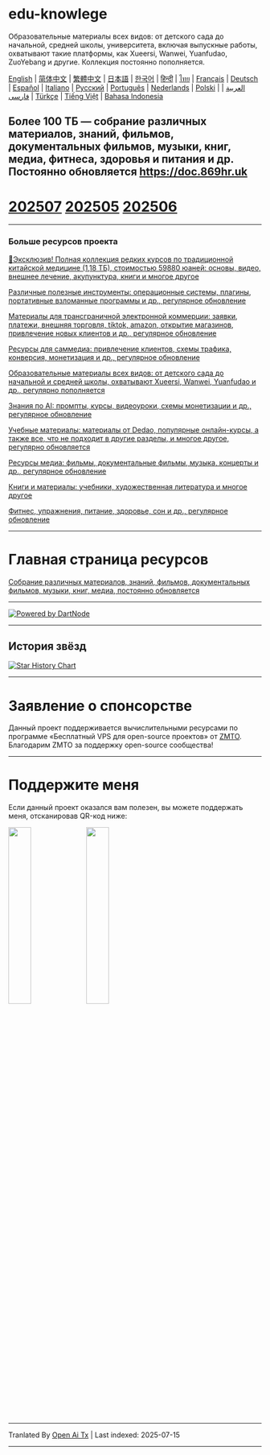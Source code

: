 # edu-knowlege
Образовательные материалы всех видов: от детского сада до начальной, средней школы, университета, включая выпускные работы, охватывают такие платформы, как Xueersi, Wanwei, Yuanfudao, ZuoYebang и другие. Коллекция постоянно пополняется.

[English](https://openaitx.github.io/view.html?user=mswnlz&project=edu-knowlege&lang=en) | [简体中文](https://openaitx.github.io/view.html?user=mswnlz&project=edu-knowlege&lang=zh-CN) | [繁體中文](https://openaitx.github.io/view.html?user=mswnlz&project=edu-knowlege&lang=zh-TW) | [日本語](https://openaitx.github.io/view.html?user=mswnlz&project=edu-knowlege&lang=ja) | [한국어](https://openaitx.github.io/view.html?user=mswnlz&project=edu-knowlege&lang=ko) | [हिन्दी](https://openaitx.github.io/view.html?user=mswnlz&project=edu-knowlege&lang=hi) | [ไทย](https://openaitx.github.io/view.html?user=mswnlz&project=edu-knowlege&lang=th) | [Français](https://openaitx.github.io/view.html?user=mswnlz&project=edu-knowlege&lang=fr) | [Deutsch](https://openaitx.github.io/view.html?user=mswnlz&project=edu-knowlege&lang=de) | [Español](https://openaitx.github.io/view.html?user=mswnlz&project=edu-knowlege&lang=es) | [Italiano](https://openaitx.github.io/view.html?user=mswnlz&project=edu-knowlege&lang=it) | [Русский](https://openaitx.github.io/view.html?user=mswnlz&project=edu-knowlege&lang=ru) | [Português](https://openaitx.github.io/view.html?user=mswnlz&project=edu-knowlege&lang=pt) | [Nederlands](https://openaitx.github.io/view.html?user=mswnlz&project=edu-knowlege&lang=nl) | [Polski](https://openaitx.github.io/view.html?user=mswnlz&project=edu-knowlege&lang=pl) | [العربية](https://openaitx.github.io/view.html?user=mswnlz&project=edu-knowlege&lang=ar) | [فارسی](https://openaitx.github.io/view.html?user=mswnlz&project=edu-knowlege&lang=fa) | [Türkçe](https://openaitx.github.io/view.html?user=mswnlz&project=edu-knowlege&lang=tr) | [Tiếng Việt](https://openaitx.github.io/view.html?user=mswnlz&project=edu-knowlege&lang=vi) | [Bahasa Indonesia](https://openaitx.github.io/view.html?user=mswnlz&project=edu-knowlege&lang=id)

Более 100 ТБ — собрание различных материалов, знаний, фильмов, документальных фильмов, музыки, книг, медиа, фитнеса, здоровья и питания и др. Постоянно обновляется https://doc.869hr.uk
------------------

# [202507](https://raw.githubusercontent.com/mswnlz/edu-knowlege/main/202507.md) [202505](https://raw.githubusercontent.com/mswnlz/edu-knowlege/main/202505.md) [202506](https://raw.githubusercontent.com/mswnlz/edu-knowlege/main/202506.md)


---------------

### Больше ресурсов проекта

[🎁Эксклюзив! Полная коллекция редких курсов по традиционной китайской медицине (1,18 ТБ), стоимостью 59880 юаней: основы, видео, внешнее лечение, акупунктура, книги и многое другое](https://github.com/mswnlz/chinese-traditional)

[Различные полезные инструменты: операционные системы, плагины, портативные взломанные программы и др., регулярное обновление](https://github.com/mswnlz/tools)


[Материалы для трансграничной электронной коммерции: заявки, платежи, внешняя торговля, tiktok, amazon, открытие магазинов, привлечение новых клиентов и др., регулярное обновление](https://github.com/mswnlz/cross-border)

[Ресурсы для саммедиа: привлечение клиентов, схемы трафика, конверсия, монетизация и др., регулярное обновление](https://github.com/mswnlz/self-media)

[ Образовательные материалы всех видов: от детского сада до начальной и средней школы, охватывают Xueersi, Wanwei, Yuanfudao и др., регулярно пополняется](https://github.com/mswnlz/edu-knowlege)

[Знания по AI: промпты, курсы, видеоуроки, схемы монетизации и др., регулярное обновление](https://github.com/mswnlz/AIknowledge)

[Учебные материалы: материалы от Dedao, популярные онлайн-курсы, а также все, что не подходит в другие разделы, и многое другое, регулярно обновляется](https://github.com/mswnlz/curriculum)

[Ресурсы медиа: фильмы, документальные фильмы, музыка, концерты и др., регулярное обновление](https://github.com/mswnlz/movies)

[Книги и материалы: учебники, художественная литература и многое другое](https://github.com/mswnlz/book)

[Фитнес, упражнения, питание, здоровье, сон и др., регулярное обновление](https://github.com/mswnlz/healthy)



---------------

# Главная страница ресурсов
[Собрание различных материалов, знаний, фильмов, документальных фильмов, музыки, книг, медиа, постоянно обновляется](https://github.com/mswnlz)

---------------

[![Powered by DartNode](https://dartnode.com/branding/DN-Open-Source-sm.png)](https://dartnode.com "Powered by DartNode - Free VPS for Open Source")

---------------


## История звёзд
[![Star History Chart](https://api.star-history.com/svg?repos=mswnlz/edu-knowlege&type=Date)](https://www.star-history.com/#mswnlz/edu-knowlege&Date)

---------------



# Заявление о спонсорстве
Данный проект поддерживается вычислительными ресурсами по программе «Бесплатный VPS для open-source проектов» от [ZMTO](https://console.vtexs.com/?affid=12967).
Благодарим ZMTO за поддержку open-source сообщества!


---------------

# Поддержите меня

Если данный проект оказался вам полезен, вы можете поддержать меня, отсканировав QR-код ниже:
<p align="left">
  <img src="https://raw.githubusercontent.com/mswnlz/edu-knowlege/main/support-alipay.png" width="30%">
  <img src="https://raw.githubusercontent.com/mswnlz/edu-knowlege/main/wechat-qrcode.jpg" width="30%">
</p>


---

Tranlated By [Open Ai Tx](https://github.com/OpenAiTx/OpenAiTx) | Last indexed: 2025-07-15

---